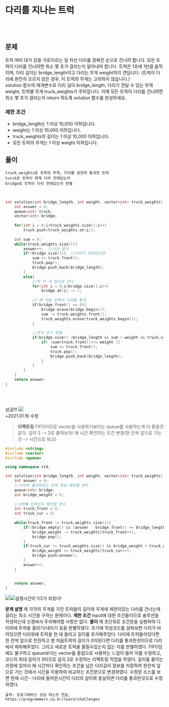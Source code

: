 # 다리를 지나는 트럭
<br><br>
## 문제
트럭 여러 대가 강을 가로지르는 일 차선 다리를 정해진 순으로 건너려 합니다. 
모든 트럭이 다리를 건너려면 최소 몇 초가 걸리는지 알아내야 합니다. 
트럭은 1초에 1만큼 움직이며, 다리 길이는 bridge_length이고 다리는 무게 weight까지 견딥니다.
(트럭이 다리에 완전히 오르지 않은 경우, 이 트럭의 무게는 고려하지 않습니다.)<br>
solution 함수의 매개변수로 다리 길이 bridge_length, 다리가 견딜 수 있는 무게 weight, 트럭별 무게 truck_weights가 주어집니다. 
이때 모든 트럭이 다리를 건너려면 최소 몇 초가 걸리는지 return 하도록 solution 함수를 완성하세요.
<br>

### 제한 조건
 - bridge_length는 1 이상 10,000 이하입니다.
 - weight는 1 이상 10,000 이하입니다.
 - truck_weights의 길이는 1 이상 10,000 이하입니다.
 - 모든 트럭의 무게는 1 이상 weight 이하입니다.



## 풀이
	truck_weights로 트럭의 무게, 다리를 완전히 통과한 트럭
	turck로 트럭이 현재 다리 전에있는지
	bridge로 트럭이 다리 전에있는지 판별
<br>


```c++
int solution(int bridge_length, int weight, vector<int> truck_weights) {
    int answer = 0;
    queue<int> truck;
    vector<int> bridge;
    
    for(int i = 0;i<truck_weights.size();i++)
        truck.push(truck_weights.at(i));
    
    int sum = 0;
    while(truck_weights.size()){
        answer++;  //시간 증가
        if(!bridge.size()){  //다리가 비어있으면
            sum += truck.front();
            truck.pop();
            bridge.push_back(bridge_length);
        }
        else{
            //한 칸 씩 앞으로 간다
            for(int i = 0;i<bridge.size();i++)
                bridge.at(i) -= 1;
            
            // 맨 처음 트럭이 다리를 통과
            if(bridge.front() == 0){
                bridge.erase(bridge.begin());
                sum -= truck_weights.front();
                truck_weights.erase(truck_weights.begin());
            }
            
            //트럭 추가 판별
            if(bridge.size() <bridge_length && sum < weight && truck.size()){
                if( (sum+truck.front())<= weight ){
                    sum += truck.front();
                    truck.pop();
                    bridge.push_back(bridge_length);
                }
            }
        }
    }
    return answer;
}
```

<br><br>


성공!!!
![](https://images.velog.io/images/hanturtle/post/b32af1bb-97e8-48c3-a04f-5f5fba3cd116/%E1%84%89%E1%85%B3%E1%84%8F%E1%85%B3%E1%84%85%E1%85%B5%E1%86%AB%E1%84%89%E1%85%A3%E1%86%BA%202020-08-02%20%E1%84%8B%E1%85%A9%E1%84%8C%E1%85%A5%E1%86%AB%202.12.46.png)<br>
 +2021.01.16 수정
> **리팩토링**
FIFO이므로 vector을 사용하기보다는 queue를 사용하는게 더 좋을것같다.
깊이 3 -> 2로 줄여보자!
매 시간 확인하는 조건 변경(한 칸씩 앞으로 가는것 -> 시간으로 비교)

```c++
#include <string>
#include <vector>
#include <queue>

using namespace std;

int solution(int bridge_length, int weight, vector<int> truck_weights) {
    int answer = 0;
    //다리에 올라와있는 트럭 정보 확인할 변수
    queue<int> bridge;
    int bridge_weight = 0;
    
    //n번째 트럭인지 확인할 변수
    int truck_front = 0;
    int truck_cur = 0;
    
    while(truck_front != truck_weights.size()){
        if(!bridge.empty() && (answer - bridge.front() == bridge_length)){
            bridge_weight -= truck_weights[truck_front++];
            bridge.pop();
        }
        if(truck_cur != truck_weights.size() && bridge_weight + truck_weights[truck_cur] <= weight){
            bridge_weight += truck_weights[truck_cur++];
            bridge.push(answer);
        }
        answer++;
    }
    
    
    return answer;
}
```
![](https://images.velog.io/images/hanturtle/post/75a1d1b9-3fbe-4d28-ac08-ee2eb2bffa76/image.png)![](https://images.velog.io/images/hanturtle/post/2e5fb56d-ed88-44cd-8961-b9fcb179577a/image.png)실행시간이 1/2가 되었다!
<br>





**문제 설명**
제 각각의 무게를 가진 트럭들이 길이와 무게에 제한이있는 다리를 건너는데 걸리는 최소 시간을 구하는 문제이다.
**제한 조건**
input에 대한 조건들이므로 솔루션을 작성하는데 신경써서 주의해야할 사항은 없다.
**풀이**
매 초단위로 조건문을 실행하여 다리위에 트럭을 올리기/내리기 등을 판별하였다.
초기에 작성코드를 살펴보면 다리가 비어있으면 다리위에 트럭을 한 대 올리고 길이를 추가해주었다.
다리에 트럭들이있다면 한 칸씩 앞으로 전진하고 맨 처음트럭의 길이가 0이된다면 다리를 통과한것이므로 다리에서 제외해주었다. 그리고 새로운 트럭을 올릴수있는지 없는 지를 판별하였다.
FIFO임에도 불구하고 queue보다는 vector를 중점으로 사용하는 느낌이 들어 이를 수정하고, 코드의 최대 깊이가 3이므로 깊이 2로 수정하는 리팩토링 작업을 하였다.
깊이를 줄이는 과정에 있어서 매 시간마다 확인하는 조건을 남은 다리길이 정보를 저장하여 한칸씩 앞으로 가는 것에서  시간을 이용하여 비교하는 조건문으로 변경하였다.
수정된 소스를 보면 현재 시간 - 다리에 들어온시간이 다리의 길이와 동일하면 다리를 통과한것으로 수정하였다.

	출처: 프로그래머스 코딩 테스트 연습, https://programmers.co.kr/learn/challenges
